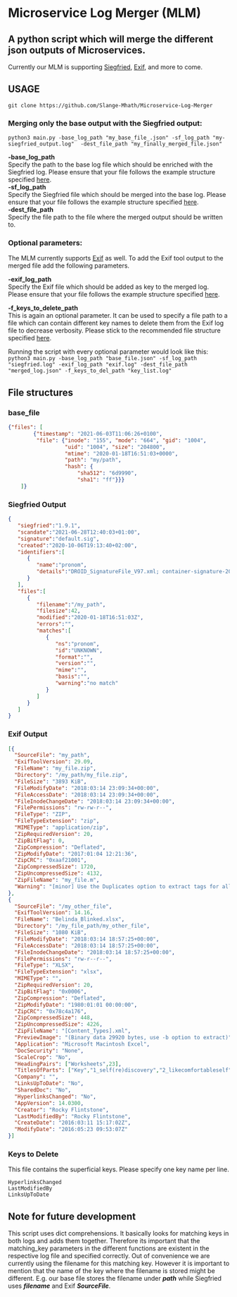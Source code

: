 # Microservice Log Merger (MLM)

## A python script which will merge the different json outputs of Microservices.
Currently our MLM is supporting [Siegfried](https://github.com/richardlehane/siegfried), [Exif](https://github.com/exiftool/exiftool), and more to come. 

## USAGE

`git clone https://github.com/Slange-Mhath/Microservice-Log-Merger`

### Merging only the base output with the Siegfried output:

`python3 main.py -base_log_path "my_base_file_.json" -sf_log_path "my-siegfried_output.log"  -dest_file_path "my_finally_merged_file.json"`


**-base_log_path**  
Specify the path to the base log file which should be enriched with the Siegfried log. Please ensure that your file follows the example structure specified [here](#base_file).  
**-sf_log_path**  
Specify the Siegfried file which should be merged into the base log. Please ensure that your file follows the example structure specified [here](#siegfried-output).  
**-dest_file_path**  
Specify the file path to the file where the merged output should be written to. 

### Optional parameters:

The MLM currently supports [Exif](https://github.com/exiftool/exiftool) as well. To add the Exif tool output to the merged file add the following parameters.  

**-exif_log_path**  
Specify the Exif file which should be added as key to the merged log. Please ensure that your file follows the example structure specified [here](#exif-output).

**-f_keys_to_delete_path**  
This is again an optional parameter. It can be used to specify a file path to a file which can contain different key names to delete them from the Exif log file to decrease verbosity. Please stick to the recommended file structure specified [here](#keys-to-delete).  


Running the script with every optional parameter would look like this:  
```python3 main.py -base_log_path "base_file.json" -sf_log_path "siegfried.log" -exif_log_path "exif.log" -dest_file_path "merged_log.json" -f_keys_to_del_path "key_list.log"```

## File structures

### base_file
```json
{"files": [
        {"timestamp": "2021-06-03T11:06:26+0100",
         "file": {"inode": "155", "mode": "664", "gid": "1004",
                  "uid": "1004", "size": "204800",
                  "mtime": "2020-01-18T16:51:03+0000",
                  "path": "my/path",
                  "hash": {
                      "sha512": "6d9990",
                      "sha1": "ff"}}}
    ]}
```

### Siegfried Output
```json
{
   "siegfried":"1.9.1",
   "scandate":"2021-06-28T12:40:03+01:00",
   "signature":"default.sig",
   "created":"2020-10-06T19:13:40+02:00",
   "identifiers":[
      {
         "name":"pronom",
         "details":"DROID_SignatureFile_V97.xml; container-signature-20201001.xml"
      }
   ],
   "files":[
      {
         "filename":"/my_path",
         "filesize":42,
         "modified":"2020-01-18T16:51:03Z",
         "errors":"",
         "matches":[
            {
               "ns":"pronom",
               "id":"UNKNOWN",
               "format":"",
               "version":"",
               "mime":"",
               "basis":"",
               "warning":"no match"
            }
         ]
      }
   ]
}
```
### Exif Output
```json
[{
  "SourceFile": "my_path",
  "ExifToolVersion": 29.09,
  "FileName": "my_file.zip",
  "Directory": "/my_path/my_file.zip",
  "FileSize": "3893 KiB",
  "FileModifyDate": "2018:03:14 23:09:34+00:00",
  "FileAccessDate": "2018:03:14 23:09:34+00:00",
  "FileInodeChangeDate": "2018:03:14 23:09:34+00:00",
  "FilePermissions": "rw-rw-r--",
  "FileType": "ZIP",
  "FileTypeExtension": "zip",
  "MIMEType": "application/zip",
  "ZipRequiredVersion": 20,
  "ZipBitFlag": 0,
  "ZipCompression": "Deflated",
  "ZipModifyDate": "2017:01:04 12:21:36",
  "ZipCRC": "0xaaf21001",
  "ZipCompressedSize": 1720,
  "ZipUncompressedSize": 4132,
  "ZipFileName": "my_file.m",
  "Warning": "[minor] Use the Duplicates option to extract tags for all 7 files"
},
{
  "SourceFile": "/my_other_file",
  "ExifToolVersion": 14.16,
  "FileName": "Belinda_Blinked.xlsx",
  "Directory": "/my_file_path/my_other_file",
  "FileSize": "1080 KiB",
  "FileModifyDate": "2018:03:14 18:57:25+00:00",
  "FileAccessDate": "2018:03:14 18:57:25+00:00",
  "FileInodeChangeDate": "2018:03:14 18:57:25+00:00",
  "FilePermissions": "rw-r--r--",
  "FileType": "XLSX",
  "FileTypeExtension": "xlsx",
  "MIMEType": "",
  "ZipRequiredVersion": 20,
  "ZipBitFlag": "0x0006",
  "ZipCompression": "Deflated",
  "ZipModifyDate": "1980:01:01 00:00:00",
  "ZipCRC": "0x78c4a176",
  "ZipCompressedSize": 448,
  "ZipUncompressedSize": 4226,
  "ZipFileName": "[Content_Types].xml",
  "PreviewImage": "(Binary data 29920 bytes, use -b option to extract)",
  "Application": "Microsoft Macintosh Excel",
  "DocSecurity": "None",
  "ScaleCrop": "No",
  "HeadingPairs": ["Worksheets",23],
  "TitlesOfParts": ["Key","1_self(re)discovery","2_likecomfortableself","3_Timeout","4_Transitions"],
  "Company": "",
  "LinksUpToDate": "No",
  "SharedDoc": "No",
  "HyperlinksChanged": "No",
  "AppVersion": 14.0300,
  "Creator": "Rocky Flintstone",
  "LastModifiedBy": "Rocky Flintstone",
  "CreateDate": "2016:03:11 15:17:02Z",
  "ModifyDate": "2016:05:23 09:53:07Z"
}]
```
### Keys to Delete 

This file contains the superficial keys. Please specify one key name per line.
```
HyperlinksChanged
LastModifiedBy
LinksUpToDate
```

## Note for future development

This script uses dict comprehensions. It basically looks for matching keys in both logs and adds them together. 
Therefore its important that the matching_key parameters in the different functions are existent in the respective log file and specified correctly.
Out of convenience we are currently using the filename for this matching key. However it is important to mention that the name of the key where the filename is stored might be different.
E.g. our base file stores the filename under ***path*** while Siegfried uses ***filename*** and Exif ***SourceFile***.



